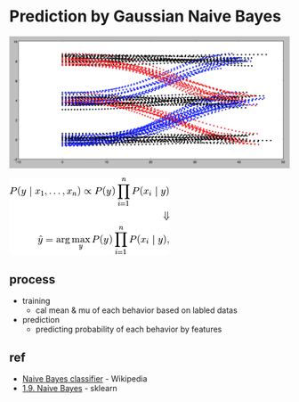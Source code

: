 # Prediction by Gaussian Naive Bayes

![./img/trajectories.png](./img/trajectories.png)

![./img/nb.png](./img/nb.png)

## process
- training
    - cal mean & mu of each behavior based on labled datas
- prediction
    - predicting probability of each behavior by features


## ref
- [Naive Bayes classifier](https://en.wikipedia.org/wiki/Naive_Bayes_classifier#Gaussian_naive_Bayes) - Wikipedia
- [1.9. Naive Bayes](http://scikit-learn.org/stable/modules/naive_bayes.html#gaussian-naive-bayes) - sklearn